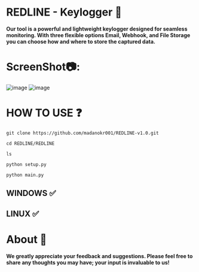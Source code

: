 
# REDLINE - Keylogger 🐞
**Our tool is a powerful and lightweight keylogger designed for seamless monitoring. With three flexible options Email, Webhook, and File Storage you can choose how and where to store the captured data.**

# ScreenShot📷:
![image](https://github.com/user-attachments/assets/2f571b81-c1ed-4600-a204-1d0c1f060b06)
![image](https://github.com/user-attachments/assets/57a46cd6-044b-4dd7-b3d5-b172a23cbaaf) 

# HOW TO USE ❓
```
git clone https://github.com/madanokr001/REDLINE-v1.0.git
```
```
cd REDLINE/REDLINE
```
```
ls
```
```
python setup.py
```
```
python main.py
```

## WINDOWS ✅
## LINUX ✅ 

# About 🤑
**We greatly appreciate your feedback and suggestions. Please feel free to share any thoughts you may have; your input is invaluable to us!**
